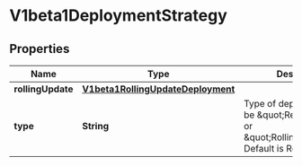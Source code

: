 
# V1beta1DeploymentStrategy

## Properties
Name | Type | Description | Notes
------------ | ------------- | ------------- | -------------
**rollingUpdate** | [**V1beta1RollingUpdateDeployment**](V1beta1RollingUpdateDeployment.md) |  |  [optional]
**type** | **String** | Type of deployment. Can be \&quot;Recreate\&quot; or \&quot;RollingUpdate\&quot;. Default is RollingUpdate. |  [optional]



